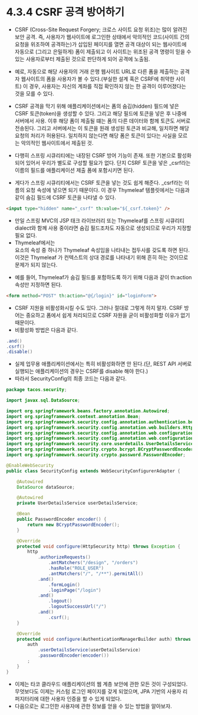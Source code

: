 # 4.3.4 CSRF 공격 방어하기
- CSRF (Cross-Site Request Forgery; 크로스 사이트 요청 위조)는 많이 알려진 보안 공격. 즉, 사용자가 웹사이트에 로그인한 상태에서 악의적인 코드(사이트 간의 요청을 위조하여 공격하는)가 삽입된 페이지를 열면 공격
대상이 되는 웹사이트에 자동으로 (그리고 은밀하게) 폼이 제출되고 이 사이트는 위조된 공격 명령이 믿을 수 있는 사용자로부터 제출된 것으로 판단하게 되어 공격에 노출됨.
- 예로, 자동으로 해당 사용자의 거래 은행 웹사이트 URL로 다른 폼을 제출하는 공격자 웹사이트의 폼을 사용자가 볼 수 있다.(부실한 설계 혹은 CSRF에 취약한 사이트) 이 경우, 사용자는 자신의 계좌를 직접 확인하지 않는 한 공격이
이루어졌다는 것을 모를 수 있다.


- CSRF 공격을 막기 위해 애플리케이션에서는 폼의 숨김(hidden) 필드에 넣은 CSRF 토큰(token)을 생성할 수 있다. 그리고 해당 필드에 토큰을 넣은 후 나중에 서버에서 사용. 이후 해당 폼이 제출될 떄는 폼의 다른 데이터와 함께
토큰도 서버로 전송된다. 그리고 서버에서는 이 토큰을 원래 생성된 토큰과 비교해, 일치하면 해당 요청의 처리가 허용된다. 일치하지 않는다면 해당 폼은 토큰이 있다는 사실을 모르는 악의적인 웹사이트에서 제출된 것.


- 다행히 스프링 시큐리티에는 내장된 CSRF 방어 기능이 존재. 또한 기본으로 활성화되어 있어서 우리가 별도로 구성할 필요가 없다. 단지 CSRF 토큰을 넣은 _csrf라는 이름의 필드를 애플리케이션 제출 폼에 포함시키면 된다.
- 게다가 스프링 시큐리티에서는 CSRF 토큰을 넣는 것도 쉽게 해준다. _csrf라는 이름의 요청 속성에 넣으면 되기 때문이다. 이 경우 Thymeleaf 템플릿에서는 다음과 같이 숨김 필드에 CSRF 토큰을 나타낼 수 있다.
```html
<input type="hidden" name="_csrf" th:value="${_csrf.token}" />
```
- 만일 스프링 MVC의 JSP 태크 라이브러리 또는 Thymeleaf를 스프링 시큐리티 dialect와 함께 사용 중이라면 숨김 필드조차도 자동으로 생성되므로 우리가 지정할 필요 없다.
- Thymeleaf에서는 <form> 요소의 속성 중 하나가 Thymeleaf 속성임을 나타내는 접두사를 갖도록 하면 된다. 이것은 Thymeleaf 가 컨텍스트의 상대 경로를 나타내기 위해 흔히 하는 것이므로 문제가 되지 않는다.
- 예를 들어, Thymeleaf가 숨김 필드를 포함하도록 하기 위해 다음과 같이 th:action 속성만 지정하면 된다.
```html
<form method="POST" th:action="@{/login}" id="loginForm">
```
- CSRF 지원을 비활성화시킬 수도 있다. 그러나 절대로 그렇게 하지 말자. CSRF 방어는 중요하고 폼에서 쉽게 처리되므로 CSRF 자원을 굳이 비활성화할 이유가 없기 때문이다. 
- 비활성화 방법은 다음과 같다.
```java
.and()
.csrf()
.disable()
```
- 실제 업무용 애플리케이션에서는 특히 비활성화하면 안 된다.(단, REST API 서버로 실행되는 애플리케이션의 경우는 CSRF를 disable 해야 한다.)
- 따라서 SecurityConfig의 최종 코드는 다음과 같다.
```java
package tacos.security;

import javax.sql.DataSource;

import org.springframework.beans.factory.annotation.Autowired;
import org.springframework.context.annotation.Bean;
import org.springframework.security.config.annotation.authentication.builders.AuthenticationManagerBuilder;
import org.springframework.security.config.annotation.web.builders.HttpSecurity;
import org.springframework.security.config.annotation.web.configuration.EnableWebSecurity;
import org.springframework.security.config.annotation.web.configuration.WebSecurityConfigurerAdapter;
import org.springframework.security.core.userdetails.UserDetailsService;
import org.springframework.security.crypto.bcrypt.BCryptPasswordEncoder;
import org.springframework.security.crypto.password.PasswordEncoder;

@EnableWebSecurity
public class SecurityConfig extends WebSecurityConfigurerAdapter {

	@Autowired
	DataSource dataSource;

	@Autowired
	private UserDetailsService userDetailsService;

	@Bean
	public PasswordEncoder encoder() {
		return new BCryptPasswordEncoder();
	}

	@Override
	protected void configure(HttpSecurity http) throws Exception {
		http
			.authorizeRequests()
				.antMatchers("/design", "/orders")
				.hasRole("ROLE_USER")
				.antMatchers("/", "/**").permitAll()
			.and()
				.formLogin()
				.loginPage("/login")
			.and()
				.logout()
				.logoutSuccessUrl("/")
			.and()
				.csrf();
	}

	@Override
	protected void configure(AuthenticationManagerBuilder auth) throws Exception {
		auth
			.userDetailsService(userDetailsService)
			.passwordEncoder(encoder())
		;
	}
}
```
- 이제는 타코 클라우드 애플리케이션의 웹 계층 보안에 관한 모든 것이 구성되었다. 무엇보다도 이제는 커스텀 로그인 페이지를 갖게 되었으며, JPA 기반의 사용자 리퍼지터리에 대한 사용자 인증을 할 수 있게 되었다.
- 다음으로는 로그인한 사용자에 관한 정보를 얻을 수 있는 방법을 알아보자.
